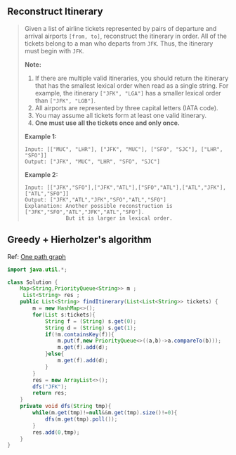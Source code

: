 ## Reconstruct Itinerary

> Given a list of airline tickets represented by pairs of departure and arrival airports `[from, to]`, reconstruct the itinerary in order. All of the tickets belong to a man who departs from `JFK`. Thus, the itinerary must begin with `JFK`.
>
> **Note:**
>
> 1. If there are multiple valid itineraries, you should return the itinerary that has the smallest lexical order when read as a single string. For example, the itinerary `["JFK", "LGA"]` has a smaller lexical order than `["JFK", "LGB"]`.
> 2. All airports are represented by three capital letters (IATA code).
> 3. You may assume all tickets form at least one valid itinerary.
> 4. **One must use all the tickets once and only once.**
>
> **Example 1:**
>
> ```
> Input: [["MUC", "LHR"], ["JFK", "MUC"], ["SFO", "SJC"], ["LHR", "SFO"]]
> Output: ["JFK", "MUC", "LHR", "SFO", "SJC"]
> ```
>
> **Example 2:**
>
> ```
> Input: [["JFK","SFO"],["JFK","ATL"],["SFO","ATL"],["ATL","JFK"],["ATL","SFO"]]
> Output: ["JFK","ATL","JFK","SFO","ATL","SFO"]
> Explanation: Another possible reconstruction is ["JFK","SFO","ATL","JFK","ATL","SFO"].
>              But it is larger in lexical order.
> ```

## Greedy +  Hierholzer's algorithm

Ref: [One path graph](https://en.wikipedia.org/wiki/Eulerian_path#Fleury.27s_algorithm) 

```java
import java.util.*;

class Solution {
    Map<String,PriorityQueue<String>> m ;
     List<String> res ;
    public List<String> findItinerary(List<List<String>> tickets) {
        m = new HashMap<>();
        for(List s:tickets){
            String f = (String) s.get(0);
            String d = (String) s.get(1);
            if(!m.containsKey(f)){
                m.put(f,new PriorityQueue<>((a,b)->a.compareTo(b)));
                m.get(f).add(d);
            }else{
                m.get(f).add(d);
            }
        }
        res = new ArrayList<>();
        dfs("JFK");
        return res;
    }
    private void dfs(String tmp){
        while(m.get(tmp)!=null&&m.get(tmp).size()!=0){
            dfs(m.get(tmp).poll());
        }
        res.add(0,tmp);
    }
}
```

